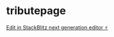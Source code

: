 # tributepage

[Edit in StackBlitz next generation editor ⚡️](https://stackblitz.com/~/github.com/ADITYABHAVAR17/tributepage)